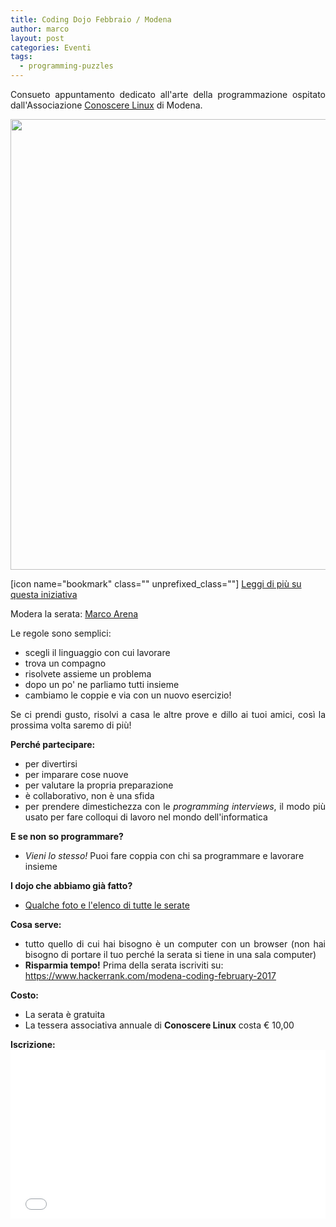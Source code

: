 ```yaml
---
title: Coding Dojo Febbraio / Modena
author: marco
layout: post
categories: Eventi
tags:
  - programming-puzzles
---
```



<p style="text-align: justify;">Consueto appuntamento dedicato all'arte della programmazione ospitato dall'Associazione <a href="http://conoscerelinux.org" target="_blank" rel="noopener noreferrer">Conoscere Linux</a> di Modena.</p>

<center><img class="size-large" src="https://i2.wp.com/www.italiancpp.org/wp-content/uploads/2016/04/WP_20170124_21_20_08_Pro.jpg?fit=1460%2C721" width="1281" height="721" /></center><!--more-->

[icon name="bookmark" class="" unprefixed_class=""] <a href="http://www.italiancpp.org/2016/04/12/italian-coding-dojo/" target="_blank" rel="noopener noreferrer">Leggi di più su questa iniziativa</a>

Modera la serata: <a href="https://it.linkedin.com/in/marcoarena" target="_blank" rel="noopener noreferrer">Marco Arena</a>

Le regole sono semplici:
<ul>
 	<li>scegli il linguaggio con cui lavorare</li>
 	<li>trova un compagno</li>
 	<li>risolvete assieme un problema</li>
 	<li>dopo un po' ne parliamo tutti insieme</li>
 	<li>cambiamo le coppie e via con un nuovo esercizio!</li>
</ul>
<p style="text-align: justify;">Se ci prendi gusto, risolvi a casa le altre prove e dillo ai tuoi amici, così la prossima volta saremo di più!</p>
<strong>Perché partecipare:</strong>
<ul>
 	<li>per divertirsi</li>
 	<li>per imparare cose nuove</li>
 	<li>per valutare la propria preparazione</li>
 	<li>è collaborativo, non è una sfida</li>
 	<li style="text-align: justify;">per prendere dimestichezza con le <em>programming interviews</em>, il modo più usato per fare colloqui di lavoro nel mondo dell'informatica</li>
</ul>
<strong>E se non so programmare?</strong>
<ul>
 	<li><em>Vieni lo stesso!</em> Puoi fare coppia con chi sa programmare e lavorare insieme</li>
</ul>
<strong>I dojo che abbiamo già fatto?</strong>
<ul>
 	<li><a href="http://www.italiancpp.org/coding-dojos/">Qualche foto e l'elenco di tutte le serate</a></li>
</ul>
<strong>Cosa serve:</strong>
<ul>
 	<li style="text-align: justify;">tutto quello di cui hai bisogno è un computer con un browser (non hai bisogno di portare il tuo perché la serata si tiene in una sala computer)</li>
 	<li><strong>Risparmia tempo!</strong> Prima della serata iscriviti su:
<a href="https://www.hackerrank.com/modena-coding-february-2017" target="_blank" rel="noopener noreferrer">https://www.hackerrank.com/modena-coding-february-2017</a></li>
</ul>
<strong>Costo:</strong>
<ul>
 	<li>La serata è gratuita</li>
 	<li>La tessera associativa annuale di <strong>Conoscere Linux</strong> costa € 10,00</li>
</ul>
<strong>Iscrizione:</strong>
<div style="width: 100%; text-align: left;"><iframe src="//eventbrite.it/tickets-external?eid=31708993453&amp;ref=etckt" width="100%" height="270" frameborder="0" marginwidth="5" marginheight="5" scrolling="auto"></iframe></div>
&nbsp;
